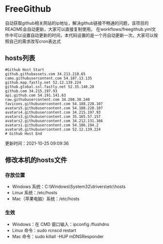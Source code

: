# FreeGithub
自动获取github相关网站的ip地址，解决github链接不畅通的问题，该项目的README会自动更新，大家可以直接复制使用。
在workflows/freegithub.yml文件中可以设置自动更新的时间，本代码设置的是一个月自动更新一次。大家可以按照自己的需求改写cron表达式

## hosts列表
```base
#Github Host Start
github.githubassets.com 34.213.218.65
camo.githubusercontent.com 54.187.13.135
github.map.fastly.net 52.12.139.224
github.global.ssl.fastly.net 52.35.140.28
github.com 34.215.197.93
api.github.com 54.191.141.63
raw.githubusercontent.com 34.208.38.240
favicons.githubusercontent.com 54.188.228.107
avatars5.githubusercontent.com 54.188.228.107
avatars4.githubusercontent.com 34.215.197.93
avatars3.githubusercontent.com 35.165.57.157
avatars2.githubusercontent.com 34.212.131.166
avatars1.githubusercontent.com 54.186.194.2
avatars0.githubusercontent.com 52.12.139.224
# Github Host End
```

更新时间：2021-10-25 09:09:36

## 修改本机的hosts文件
### 存放位置
* Windows 系统：C:\Windows\System32\drivers\etc\hosts
* Linux 系统：/etc/hosts
* Mac（苹果电脑）系统：/etc/hosts

### 生效
* Windows：在 CMD 窗口输入：ipconfig /flushdns
* Linux 命令：sudo rcnscd restart
* Mac 命令：sudo killall -HUP mDNSResponder